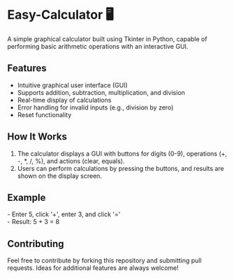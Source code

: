 # Easy-Calculator 🖥️
<p>A simple graphical calculator built using Tkinter in Python, capable of performing basic arithmetic operations with an interactive GUI.</p>

<h2>Features</h2>
<ul>
<li>Intuitive graphical user interface (GUI)</li>
<li>Supports addition, subtraction, multiplication, and division</li>
<li>Real-time display of calculations</li>
<li>Error handling for invalid inputs (e.g., division by zero)</li>
<li>Reset functionality</li>
</ul>

<h2>How It Works</h2>
<ol>
  <li>The calculator displays a GUI with buttons for digits (0-9), operations (+, -, *, /, %), and actions (clear, equals).</li>
  <li>Users can perform calculations by pressing the buttons, and results are shown on the display screen.</li>
</ol>

<h2>Example</h2>
<p>- Enter 5, click '+', enter 3, and click '=' <br>
- Result: 5 + 3 = 8
</p>

<h2>Contributing</h2>
<p>Feel free to contribute by forking this repository and submitting pull requests. Ideas for additional features are always welcome!</p>
